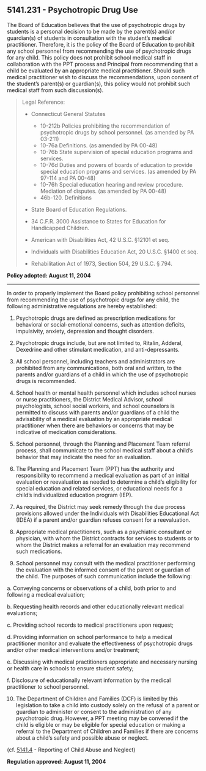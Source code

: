 ## 5141.231 - Psychotropic Drug Use

The Board of Education believes that the use of psychotropic drugs by students is a personal decision to be made by the parent\(s\) and\/or guardian\(s\) of students in consultation with the student’s medical practitioner. Therefore, it is the policy of the Board of Education to prohibit any school personnel from recommending the use of psychotropic drugs for any child. This policy does not prohibit school medical staff in collaboration with the PPT process and Principal from recommending that a child be evaluated by an appropriate medical practitioner. Should such medical practitioner wish to discuss the recommendations, upon consent of the student’s parent\(s\) or guardian\(s\), this policy would not prohibit such medical staff from such discussion\(s\).

> Legal Reference:
> 
> * Connecticut General Statutes
>   * 10-212b  Policies prohibiting the recommendation of psychotropic drugs by school personnel. \(as amended by PA 03-211\)
>   * 10-76a Definitions.  \(as amended by PA 00-48\)
>   * 10-76b State supervision of special education programs and services.
>   * 10-76d Duties and powers of boards of education to provide special education programs and services. \(as amended by PA 97-114 and PA 00-48\)
>   * 10-76h Special education hearing and review procedure. Mediation of disputes. \(as amended by PA 00-48\)
>   * 46b-120. Definitions
> 
> * State Board of Education Regulations.
> * 34 C.F.R. 3000 Assistance to States for Education for Handicapped Children.
> * American with Disabilities Act, 42 U.S.C. §12101 et seq.
> * Individuals with Disabilities Education Act, 20 U.S.C. §1400 et seq.
> * Rehabilitation Act of 1973, Section 504, 29 U.S.C. § 794.

**Policy adopted:  August 11, 2004**

---

In order to properly implement the Board policy prohibiting school personnel from recommending the use of psychotropic drugs for any child, the following administrative regulations are hereby established:

1. Psychotropic drugs are defined as prescription medications for behavioral or social-emotional concerns, such as attention deficits, impulsivity, anxiety, depression and thought disorders.

2. Psychotropic drugs include, but are not limited to, Ritalin, Adderal, Dexedrine and other stimulant medication, and anti-depressants.

3. All school personnel, including teachers and administrators are prohibited from any communications, both oral and written, to the parents and\/or guardians of a child in which the use of psychotropic drugs is recommended.

4. School health or mental health personnel which includes school nurses or nurse practitioners, the District Medical Advisor, school psychologists, school social workers, and school counselors is permitted to discuss with parents and\/or guardians of a child the advisability of a medical evaluation by an appropriate medical practitioner when there are behaviors or concerns that may be indicative of medication considerations.

5. School personnel, through the Planning and Placement Team referral process, shall communicate to the school medical staff about a child’s behavior that may indicate the need for an evaluation.

6. The Planning and Placement Team \(PPT\) has the authority and responsibility to recommend a medical evaluation as part of an initial evaluation or reevaluation as needed to determine a child’s eligibility for special education and related services, or educational needs for a child’s individualized education program \(IEP\).

7. As required, the District may seek remedy through the due process provisions allowed under the Individuals with Disabilities Educational Act \(IDEA\) if a parent and\/or guardian refuses consent for a reevaluation.

8. Appropriate medical practitioners, such as a psychiatric consultant or physician, with whom the District contracts for services to students or to whom the District makes a referral for an evaluation may recommend such medications.

9. School personnel may consult with the medical practitioner performing the evaluation with the informed consent of the parent or guardian of the child. The purposes of such communication include the following:

  a.  Conveying concerns or observations of a child, both prior to and following a medical evaluation;

  b.  Requesting health records and other educationally relevant medical evaluations;

  c.  Providing school records to medical practitioners upon request;

  d.  Providing information on school performance to help a medical practitioner monitor and evaluate the effectiveness of psychotropic drugs and\/or other medical interventions and\/or treatment;

  e.  Discussing with medical practitioners appropriate and necessary nursing or health care in schools to ensure student safety;

  f.  Disclosure of educationally relevant information by the medical practitioner to school personnel.

10. The Department of Children and Families \(DCF\) is limited by this legislation to take a child into custody solely on the refusal of a parent or guardian to administer or consent to the administration of any psychotropic drug. However, a PPT meeting may be convened if the child is eligible or may be eligible for special education or making a referral to the Department of Children and Families if there are concerns about a child’s safety and possible abuse or neglect.


\(cf. [5141.4](/policies/5000/5141-4.md) - Reporting of Child Abuse and Neglect\)

**Regulation approved:  August 11, 2004**

